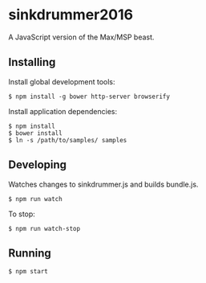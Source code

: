 sinkdrummer2016
===============

A JavaScript version of the Max/MSP beast.

Installing
----------

Install global development tools:

    $ npm install -g bower http-server browserify

Install application dependencies:

    $ npm install
    $ bower install
    $ ln -s /path/to/samples/ samples

Developing
----------

Watches changes to sinkdrummer.js and builds bundle.js.

    $ npm run watch

To stop:

    $ npm run watch-stop

Running
-------

    $ npm start
